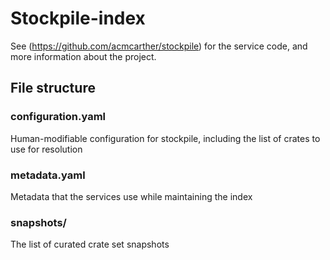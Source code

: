 # Stockpile-index
See (https://github.com/acmcarther/stockpile) for the service code, and more information about the project.

## File structure
### configuration.yaml
Human-modifiable configuration for stockpile, including the list of crates to use for resolution

### metadata.yaml
Metadata that the services use while maintaining the index

### snapshots/
The list of curated crate set snapshots

